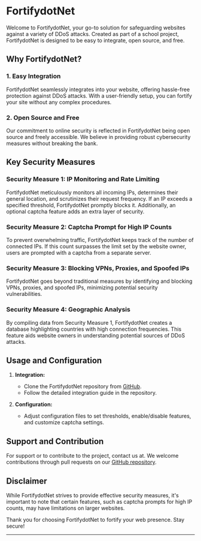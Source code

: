 # FortifydotNet

Welcome to FortifydotNet, your go-to solution for safeguarding websites against a variety of DDoS attacks. Created as part of a school project, FortifydotNet is designed to be easy to integrate, open source, and free.

## Why FortifydotNet?

### 1. **Easy Integration**

FortifydotNet seamlessly integrates into your website, offering hassle-free protection against DDoS attacks. With a user-friendly setup, you can fortify your site without any complex procedures.

### 2. **Open Source and Free**

Our commitment to online security is reflected in FortifydotNet being open source and freely accessible. We believe in providing robust cybersecurity measures without breaking the bank.

## Key Security Measures

### Security Measure 1: IP Monitoring and Rate Limiting

FortifydotNet meticulously monitors all incoming IPs, determines their general location, and scrutinizes their request frequency. If an IP exceeds a specified threshold, FortifydotNet promptly blocks it. Additionally, an optional captcha feature adds an extra layer of security.

### Security Measure 2: Captcha Prompt for High IP Counts

To prevent overwhelming traffic, FortifydotNet keeps track of the number of connected IPs. If this count surpasses the limit set by the website owner, users are prompted with a captcha from a separate server.

### Security Measure 3: Blocking VPNs, Proxies, and Spoofed IPs

FortifydotNet goes beyond traditional measures by identifying and blocking VPNs, proxies, and spoofed IPs, minimizing potential security vulnerabilities.

### Security Measure 4: Geographic Analysis

By compiling data from Security Measure 1, FortifydotNet creates a database highlighting countries with high connection frequencies. This feature aids website owners in understanding potential sources of DDoS attacks.

## Usage and Configuration

1. **Integration:**
   - Clone the FortifydotNet repository from [GitHub](https://github.com/fortifydotnet).
   - Follow the detailed integration guide in the repository.

2. **Configuration:**
   - Adjust configuration files to set thresholds, enable/disable features, and customize captcha settings.

## Support and Contribution

For support or to contribute to the project, contact us at. We welcome contributions through pull requests on our [GitHub repository](https://github.com/fortifydotnet).

## Disclaimer

While FortifydotNet strives to provide effective security measures, it's important to note that certain features, such as captcha prompts for high IP counts, may have limitations on larger websites.

Thank you for choosing FortifydotNet to fortify your web presence. Stay secure!

--- 

